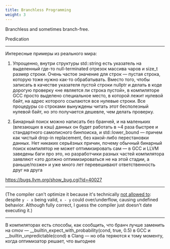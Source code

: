 ```yaml
---
title: Branchless Programming
weight: 3
---
```


Branchless and sometimes branch-free.

Predication


---

Интересные примеры из реального мира:

1. Упрощенно, внутри структуры std::string есть указатель на выделенный где-то null-terminated отрезок массива чаров и size_t размер строки. Очень частое значение для строк — пустая строка, которую тоже нужно как-то обрабатывать. Вместо того, чтобы записать в качестве указателя пустой строки nullptr и делать в коде дорогую проверку «не является ли строка пустой», в компиляторе GCC просто выделено специальное место, в которой лежит нулевой байт, на адрес которого ссылаются все нулевые строки. Все процедуры со строками вынуждены читать этот бесполезный нулевой байт, но это получается дешевле, чем делать проверку.

2. Бинарный поиск можно написать без бранчей, и на маленьких (влезающих в кэш) данных он будет работать в ~4 раза быстрее и стандартного самописного бинпоиска, и std::lower_bound — причем как чистый drop-in replacement, без какой-либо перестановки данных. Нет никаких серьёзных причин, почему обычный бинарный поиск компилятор не может оптимизировать сам — в GCC и LLVM заведены баги про это, но разработчики разных частей компилятора заявляют «это должно оптимизироваться не на этой стадии, а раньше/позже» и уже много лет перевешивают ответственность друг на друга

https://bugs.llvm.org/show_bug.cgi?id=40027

---

(The compiler can't optimize it because it's technically [not allowed to](/hpc/compilation/contracts): despite `y - x` being valid, `x - y` could over/underflow, causing undefined behavior. Although fully correct, I guess the compiler just doesn't date executing it.)

---

В компиляторах есть способы, как сообщить, что бранч лучше заменить на cmov — __builtin_expect_with_probability(cond, true, 0.5) в GCC и __builtin_unpredictable(cond) в Clang — но оба теряются к тому моменту, когда оптимизатор решает, что выгоднее
